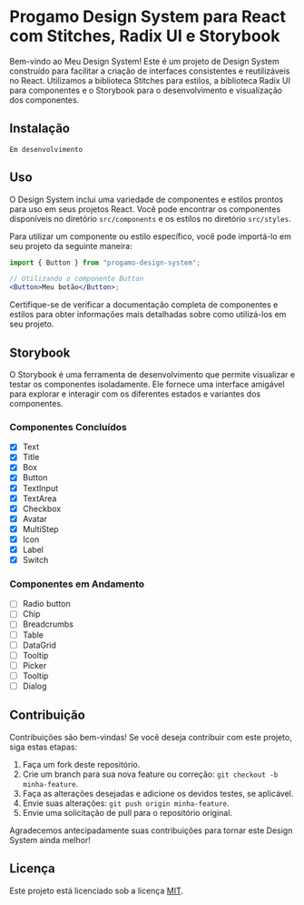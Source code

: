 # Progamo Design System para React com Stitches, Radix UI e Storybook

Bem-vindo ao Meu Design System! Este é um projeto de Design System construído para facilitar a criação de interfaces consistentes e reutilizáveis no React. Utilizamos a biblioteca Stitches para estilos, a biblioteca Radix UI para componentes e o Storybook para o desenvolvimento e visualização dos componentes.

## Instalação

```
Em desenvolvimento
```

## Uso

O Design System inclui uma variedade de componentes e estilos prontos para uso em seus projetos React. Você pode encontrar os componentes disponíveis no diretório `src/components` e os estilos no diretório `src/styles`.

Para utilizar um componente ou estilo específico, você pode importá-lo em seu projeto da seguinte maneira:

```jsx
import { Button } from "progamo-design-system";

// Utilizando o componente Button
<Button>Meu botão</Button>;
```

Certifique-se de verificar a documentação completa de componentes e estilos para obter informações mais detalhadas sobre como utilizá-los em seu projeto.

## Storybook

O Storybook é uma ferramenta de desenvolvimento que permite visualizar e testar os componentes isoladamente. Ele fornece uma interface amigável para explorar e interagir com os diferentes estados e variantes dos componentes.

### Componentes Concluídos

- [x] Text
- [x] Title
- [x] Box
- [x] Button
- [x] TextInput
- [x] TextArea
- [x] Checkbox
- [x] Avatar
- [x] MultiStep
- [x] Icon
- [x] Label
- [x] Switch

### Componentes em Andamento

- [ ] Radio button
- [ ] Chip
- [ ] Breadcrumbs
- [ ] Table
- [ ] DataGrid
- [ ] Tooltip
- [ ] Picker
- [ ] Tooltip
- [ ] Dialog

## Contribuição

Contribuições são bem-vindas! Se você deseja contribuir com este projeto, siga estas etapas:

1. Faça um fork deste repositório.
2. Crie um branch para sua nova feature ou correção: `git checkout -b minha-feature`.
3. Faça as alterações desejadas e adicione os devidos testes, se aplicável.
4. Envie suas alterações: `git push origin minha-feature`.
5. Envie uma solicitação de pull para o repositório original.

Agradecemos antecipadamente suas contribuições para tornar este Design System ainda melhor!

## Licença

Este projeto está licenciado sob a licença [MIT](LICENSE).
